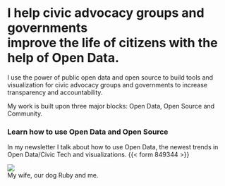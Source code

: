 ---
---
# I help civic advocacy groups and governments<br/> improve the life of citizens with the help of Open Data.

I use the power of public open data and open source to build tools and visualization for civic advocacy groups and governments to increase transparency and accountability. 

My work is built upon three major blocks: Open Data, Open Source and Community.

### Learn how to use Open Data and Open Source
In my newsletter I talk about how to use Open Data, the newest trends in Open Data/Civic Tech and visualizations.
{{< form 849344 >}}

<div class="mx-auto lg:w-2/3 p-2 bg-grey-light">
	<img src="https://res.cloudinary.com/civicvision/image/upload/ar_16:9,c_fill,g_auto,e_sharpen/v1547568426/11_Ruby_20160926.jpg" />
	<div class="text-xs text-center pb-1 text-black-light">My wife, our dog Ruby and me.</div>
</div>

